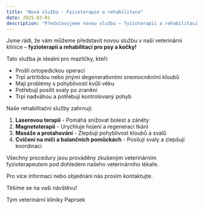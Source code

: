 ```yaml
---
title: "Nová služba - Fyzioterapie a rehabilitace"
date: 2025-03-01
description: "Představujeme novou službu – fyzioterapii a rehabilitaci pro vaše mazlíčky."
---
```


Jsme rádi, že vám můžeme představit novou službu v naší veterinární klinice – **fyzioterapii a rehabilitaci pro psy a kočky!**

Tato služba je ideální pro mazlíčky, kteří:

- Prošli ortopedickou operací
- Trpí artritidou nebo jinými degenerativními onemocněními kloubů
- Mají problémy s pohyblivostí kvůli věku
- Potřebují posílit svaly po zranění
- Trpí nadváhou a potřebují kontrolovaný pohyb

Naše rehabilitační služby zahrnují:

1. **Laserovou terapii** - Pomáhá snižovat bolest a záněty
2. **Magnetoterapii** - Urychluje hojení a regeneraci tkání
3. **Masáže a protahování** - Zlepšují pohyblivost kloubů a svalů
4. **Cvičení na míči a balančních pomůckách** - Posilují svaly a zlepšují koordinaci

Všechny procedury jsou prováděny zkušeným veterinárním fyzioterapeutem pod dohledem našeho veterinárního lékaře.

Pro více informací nebo objednání nás prosím kontaktujte.

Těšíme se na vaši návštěvu!

Tým veterinární kliniky Paprsek